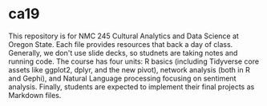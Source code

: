 # ca19
This repository is for NMC 245 Cultural Analytics and Data Science at Oregon State.
Each file provides resources that back a day of class. Generally, we don't use slide decks, so studnets are taking notes and running code. 
The course has four units: R basics (including Tidyverse core assets like ggplot2, dplyr, and the new pivot), network analysis (both in R and Gephi), and Natural Language processing focusing on sentiment analysis. Finally, students are expected to implement their final projects as Markdown files. 
